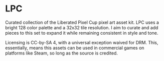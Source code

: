 # LPC
Curated collection of the Liberated Pixel Cup pixel art asset kit. LPC uses a bright 128 color palette and a 32x32 tile resolution. I aim to curate and add pieces to this set to expand it while remaining consistent in style and tone.

Licensing is CC-by-SA 4, with a universal exception waived for DRM. This, essentially, means this assets can be used in commercial games on platforms like Steam, so long as the source is credited.
